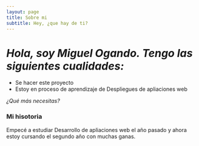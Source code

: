 ```yaml
---
layout: page
title: Sobre mi
subtitle: Hey, ¿que hay de ti?
---
```


# *Hola, soy Miguel Ogando. Tengo las siguientes cualidades:*

- Se hacer este proyecto
- Estoy en proceso de aprendizaje de Despliegues de apliaciones web

*¿Qué más necesitas?*

### Mi hisotoria

Empecé a estudiar Desarrollo de apliaciones web el año pasado y ahora estoy cursando el segundo año con muchas ganas. 
